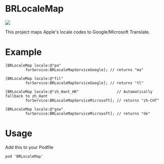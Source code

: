 # BRLocaleMap

[![](https://api.travis-ci.org/b123400/BRLocaleMap.svg?branch=master)](https://api.travis-ci.org/b123400/BRLocaleMap)

This project maps Apple's locale codes to Google/Microsoft Translate.

# Example

```
[BRLocaleMap locale:@"pa"
         forService:BRLocaleMapServiceGoogle]; // returns "ma"

[BRLocaleMap locale:@"fil"
         forService:BRLocaleMapServiceGoogle]; // returns "tl"

[BRLocaleMap locale:@"zh_Hant_HK"                 // Automatically fallback to zh_Hant
         forService:BRLocaleMapServiceMicrosoft]; // returns "zh-CHT"

[BRLocaleMap locale:@"gsw"
         forService:BRLocaleMapServiceMicrosoft]; // returns "de"
```

# Usage

Add this to your Podfile

```
pod 'BRLocaleMap'
```
